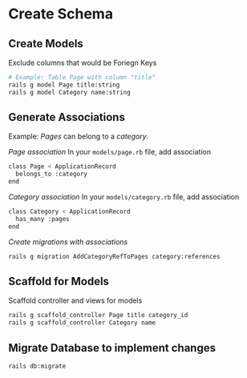 # Create Schema

## Create Models
Exclude columns that would be Foriegn Keys

```bash
# Example: Table Page with column "title"
rails g model Page title:string
rails g model Category name:string
```

## Generate Associations
Example: *Pages* can belong to a *category*.

*Page association*
In your `models/page.rb` file, add association

```bash
class Page < ApplicationRecord
  belongs_to :category
end
```

*Category association*
In your `models/category.rb` file, add association

```bash
class Category < ApplicationRecord
  has_many :pages
end
```

*Create migrations with associations*

```bash
rails g migration AddCategoryRefToPages category:references
```


## Scaffold for Models
Scaffold controller and views for models

```bash
rails g scaffold_controller Page title category_id
rails g scaffold_controller Category name
```

## Migrate Database to implement changes

```bash
rails db:migrate
```
